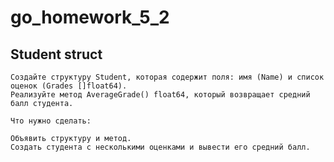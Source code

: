 # go_homework_5_2
## Student struct
    Создайте структуру Student, которая содержит поля: имя (Name) и список оценок (Grades []float64).
    Реализуйте метод AverageGrade() float64, который возвращает средний балл студента.

    Что нужно сделать:

    Объявить структуру и метод.
    Создать студента с несколькими оценками и вывести его средний балл.